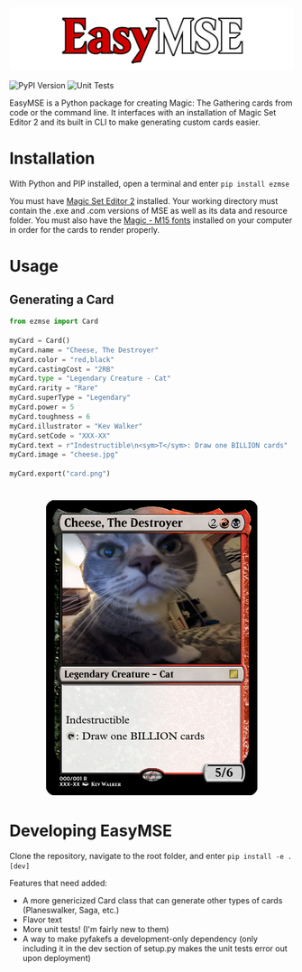 ![1696918979489](image/README/1696918979489.png)

![PyPI Version](https://img.shields.io/pypi/v/ezmse?label=PyPI%20Version) ![Unit Tests](https://github.com/TomTkacz/EasyMSE/actions/workflows/unit-tests.yml/badge.svg)

EasyMSE is a Python package for creating Magic: The Gathering cards from code or the command line. It interfaces with an installation of Magic Set Editor 2 and its built in CLI to make generating custom cards easier.

# Installation

With Python and PIP installed, open a terminal and enter `pip install ezmse`

You must have [Magic Set Editor 2](https://magicseteditor.boards.net/page/downloads) installed. Your working directory must contain the .exe and .com versions of MSE as well as its data and resource folder. You must also have the [Magic - M15 fonts](https://github.com/MagicSetEditorPacks/Font-Pack) installed on your computer in order for the cards to render properly.

# Usage

## Generating a Card

```python
from ezmse import Card

myCard = Card()
myCard.name = "Cheese, The Destroyer"
myCard.color = "red,black"
myCard.castingCost = "2RB"
myCard.type = "Legendary Creature - Cat"
myCard.rarity = "Rare"
myCard.superType = "Legendary"
myCard.power = 5
myCard.toughness = 6
myCard.illustrator = "Kev Walker"
myCard.setCode = "XXX-XX"
myCard.text = r"Indestructible\n<sym>T</sym>: Draw one BILLION cards"
myCard.image = "cheese.jpg"

myCard.export("card.png")
```

<h1 align="center">
<img src="image/README/cheese-the-destroyer.png">
</h1>

# Developing EasyMSE

Clone the repository, navigate to the root folder, and enter `pip install -e .[dev]`

Features that need added:

* A more genericized Card class that can generate other types of cards (Planeswalker, Saga, etc.)
* Flavor text
* More unit tests! (I'm fairly new to them)
* A way to make pyfakefs a development-only dependency (only including it in the dev section of setup.py makes the unit tests error out upon deployment)

